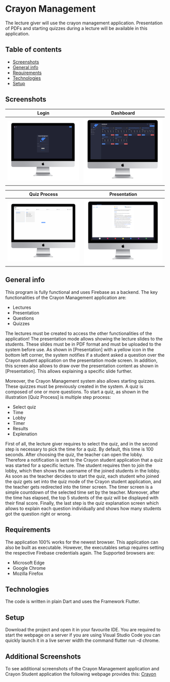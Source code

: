 # Crayon Management

The lecture giver will use the crayon management application. Presentation of PDFs and starting quizzes during a lecture will be available in this application.


## Table of contents
* [Screenshots](#screenshots)
* [General info](#general-info)
* [Requirements](#requirements)
* [Technologies](#technologies)
* [Setup](#setup)


## Screenshots


Login            |  Dashboard
:-------------------------:|:-------------------------:
![login](preview/login_dark.png?raw=true)  |  ![dashboard](preview/dashboard_dark.png?raw=true)


Quiz Process            |  Presentation
:-------------------------:|:-------------------------:
![start-quiz](preview/start_quiz_hell.png?raw=true)  |  ![presentaiton](preview/presentation.png?raw=true)

## General info

This program is fully functional and uses Firebase as a backend. The key functionalities of the Crayon Management application are:
* Lectures
* Presentation
* Questions
* Quizzes


The lectures must be created to access the other functionalities of the application! The presentation mode allows showing the lecture slides to the students. These slides must be in PDF format and must be uploaded to the system before use. As shown in [Presentation] with a yellow icon in the bottom left corner, the system notifies if a student asked a question over the Crayon student application on the presentation mode screen. In addition, this screen also allows to draw over the presentation content as shown in [Presentation]. This allows explaining a specific slide further.

Moreover, the Crayon Management system also allows starting quizzes. These quizzes must be previously created in the system. A quiz is composed of one or more questions. To start a quiz, as shown in the illustration [Quiz Process]  is multiple step process:

* Select quiz
* Time
* Lobby
* Timer
* Results
* Explenation

First of all, the lecture giver requires to select the quiz, and in the second step is necessary to pick the time for a quiz. By default, this time is 100 seconds. After choosing the quiz, the teacher can open the lobby. Therefore a notification is sent to the  Crayon student application that a quiz was started for a specific lecture. The student requires then to join the lobby, which then shows the username of the joined students in the lobby. As soon as the teacher decides to start the quiz, each student who joined the quiz gets set into the quiz mode of the Crayon student application, and the teacher gets redirected into the timer screen. The timer screen is a simple countdown of the selected time set by the teacher. Moreover, after the time has elapsed, the top 5 students of the quiz will be displayed with their final score. Finally, the last step is the quiz explanation screen which allows to explain each question individually and shows how many students got the question right or wrong. 


## Requirements
The application 100% works for the newest browser. This application can also be built as executable. However, the executables setup requires setting the respective Firebase credentials again.
The Supported browsers are:
* Microsoft Edge
* Google Chrome
* Mozilla Firefox

## Technologies

The code is written in plain Dart and uses the Framework Flutter.


## Setup
Download the project and open it in your favourite IDE. You are required to start the webpage on a server if you are using Visual Studio Code you can quickly launch it in a live server width the command flutter run -d chrome.


## Additional Screenshots
To see additional screenshots of the Crayon Management application and Crayon Student application the following webpage provides this:
[Crayon](https://schroederlionel.github.io/crayon/)
